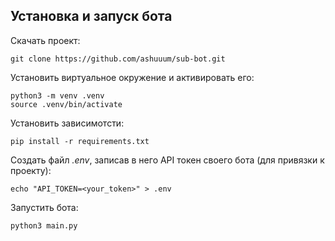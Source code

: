 ## Установка и запуск бота

Скачать проект:
```
git clone https://github.com/ashuuum/sub-bot.git
```

Установить виртуальное окружение и активировать его:
```
python3 -m venv .venv
source .venv/bin/activate
```

Установить зависимотсти:
```
pip install -r requirements.txt
```

Создать файл *.env*, записав в него API токен своего бота (для привязки к проекту):
```
echo "API_TOKEN=<your_token>" > .env
```

Запустить бота:
```
python3 main.py
```
